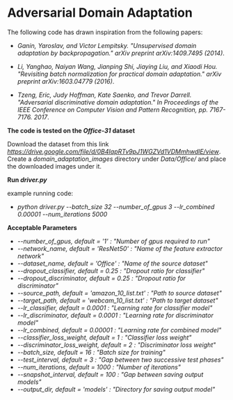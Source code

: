 # Adversarial Domain Adaptation

The following code has drawn inspiration from the following papers:

- *Ganin, Yaroslav, and Victor Lempitsky. "Unsupervised domain adaptation by backpropagation." arXiv preprint arXiv:1409.7495 (2014)*.

- *Li, Yanghao, Naiyan Wang, Jianping Shi, Jiaying Liu, and Xiaodi Hou. "Revisiting batch normalization for practical domain adaptation." arXiv preprint arXiv:1603.04779 (2016)*.

- *Tzeng, Eric, Judy Hoffman, Kate Saenko, and Trevor Darrell. "Adversarial discriminative domain adaptation." In Proceedings of the IEEE Conference on Computer Vision and Pattern Recognition, pp. 7167-7176. 2017*.

**The code is tested on the _Office-31_ dataset**

Download the dataset from this link *https://drive.google.com/file/d/0B4IapRTv9pJ1WGZVd1VDMmhwdlE/view*. Create a *domain_adaptation_images* directory under *Data/Office/* and place the downloaded images under it.

**Run _driver.py_**

example running code:

- *python driver.py --batch_size 32 --number_of_gpus 3 --lr_combined 0.00001 --num_iterations 5000*

**Acceptable Parameters**

- *--number_of_gpus, default = '1' : "Number of gpus required to run"*
- *--network_name, default = 'ResNet50' : "Name of the feature extractor network"*
- *--dataset_name, default = 'Office' : "Name of the source dataset"*
- *--dropout_classifier, default = 0.25 : "Dropout ratio for classifier"*
- *--dropout_discriminator, default = 0.25 : "Dropout ratio for discriminator"*
- *--source_path, default = 'amazon_10_list.txt' : "Path to source dataset"*
- *--target_path, default = 'webcam_10_list.txt' : "Path to target dataset"*
- *--lr_classifier, default = 0.0001 : "Learning rate for classifier model"*
- *--lr_discriminator, default = 0.0001 : "Learning rate for discriminator model"*
- *--lr_combined, default = 0.00001 : "Learning rate for combined model"*
- *--classifier_loss_weight, default = 1 : "Classifier loss weight"*
- *--discriminator_loss_weight, default = 2 : "Discriminator loss weight"*
- *--batch_size, default = 16 : "Batch size for training"*
- *--test_interval, default = 3 : "Gap between two successive test phases"*
- *--num_iterations, default = 1000 : "Number of iterations"*
- *--snapshot_interval, default = 100 : "Gap between saving output models"*
- *--output_dir, default = 'models' : "Directory for saving output model"*



